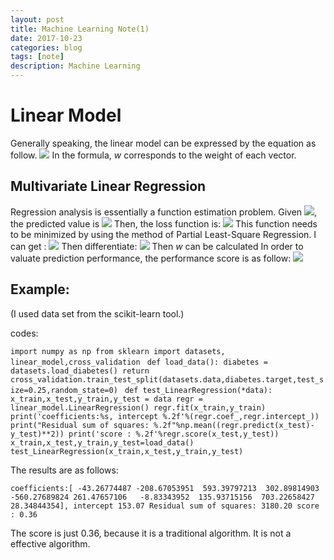 ```yaml
---
layout: post
title: Machine Learning Note(1)
date: 2017-10-23
categories: blog
tags: [note]
description: Machine Learning
---
```


# Linear Model

Generally speaking, the linear model can be expressed by the equation as follow.
<img src="http://www.forkosh.com/mathtex.cgi? f(\overrightarrow{x})=\overrightarrow{w}\cdot \overrightarrow{x}+b">
In the formula, *w* corresponds to the weight of each vector.


## Multivariate Linear Regression

Regression analysis is essentially a function estimation problem.
Given <img src="http://www.forkosh.com/mathtex.cgi? \overrightarrow{x_{i}}">,
the predicted value is
<img src="http://www.forkosh.com/mathtex.cgi? \overrightarrow{y_{i}}=\overrightarrow{w}\cdot \overrightarrow{x_{i}}+b">
Then, the loss function is:
<img src="http://www.forkosh.com/mathtex.cgi? L(f)=\sum_{N}^{i=1}(\overrightarrow{w}\cdot \overrightarrow{x_{i}}+b-y_{i})
">
This function needs to be minimized by using the method of Partial Least-Square Regression.
I can get :
<img src="http://www.forkosh.com/mathtex.cgi? \overrightarrow{\widetilde{w}}^{\ast }=argmin(\overrightarrow{y}-\overrightarrow{x}\overrightarrow{\widetilde{w}})^{T}(\overrightarrow{y}-\overrightarrow{x}\overrightarrow{\widetilde{w}})">
Then differentiate:
<img src="http://www.forkosh.com/mathtex.cgi? \frac{\partialE_{\overrightarrow{\widetilde{w}}}}{\partial\overrightarrow{\widetilde{w}}}=2\overrightarrow{x}^{T}(\overrightarrow{x}\cdot\overrightarrow{\widetilde{w}}-\overrightarrow{y})=\overrightarrow{0})">
Then *w* can be calculated
In order to valuate prediction performance, the performance score is as follow:
<img src="score=1-\frac{\sum (y_{i}-\widetilde{y}_{i})^{2}}{(y_{i}-\overline{y})^{2}}">


## Example:

(I used data set from the scikit-learn tool.)

codes:

`import numpy as np
from sklearn import datasets, linear_model,cross_validation
`
`def load_data():
	diabetes = datasets.load_diabetes()
	return cross_validation.train_test_split(datasets.data,diabetes.target,test_size=0.25,random_state=0)
`
`def test_LinearRegression(*data):
	x_train,x_test,y_train,y_test = data
	regr = linear_model.LinearRegression()
	regr.fit(x_train,y_train)
	print('coefficients:%s, intercept %.2f'%(regr.coef_,regr.intercept_))
	print("Residual sum of squares: %.2f"%np.mean((regr.predict(x_test)-y_test)**2))
	print('score : %.2f'%regr.score(x_test,y_test))
`
`x_train,x_test,y_train,y_test=load_data()
test_LinearRegression(x_train,x_test,y_train,y_test)
`

The results are as follows:

`coefficients:[ -43.26774487 -208.67053951  593.39797213  302.89814903 -560.27689824
  261.47657106   -8.83343952  135.93715156  703.22658427   28.34844354], intercept 153.07
Residual sum of squares: 3180.20
score : 0.36`

The score is just 0.36, because it is a traditional algorithm. It is not a effective algorithm.

